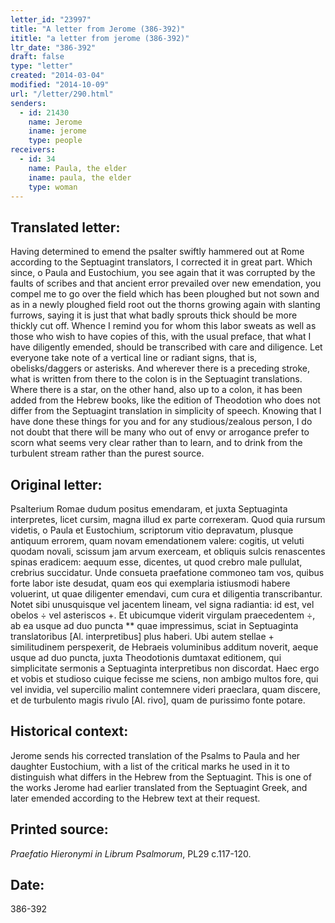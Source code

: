 ```yaml
---
letter_id: "23997"
title: "A letter from Jerome (386-392)"
ititle: "a letter from jerome (386-392)"
ltr_date: "386-392"
draft: false
type: "letter"
created: "2014-03-04"
modified: "2014-10-09"
url: "/letter/290.html"
senders:
  - id: 21430
    name: Jerome
    iname: jerome
    type: people
receivers:
  - id: 34
    name: Paula, the elder
    iname: paula, the elder
    type: woman
---
```

<h2> Translated letter:</h2>Having determined to emend the psalter swiftly hammered out at Rome according to the Septuagint translators, I corrected it in great part.  Which since, o Paula and Eustochium, you see again that it was corrupted by the faults of scribes and that ancient error prevailed over new emendation, you compel me to go over the field which has been ploughed but not sown and as in a newly ploughed field root out the thorns growing again with slanting furrows, saying it is just that what badly sprouts thick should be more thickly cut off.
Whence I remind you for whom this labor sweats as well as those who wish to have copies of this, with the usual preface, that what I have diligently emended, should be transcribed with care and diligence.  Let everyone take note of a vertical line or  radiant signs, that is, obelisks/daggers or asterisks.  And wherever there is a preceding stroke, what is written from there to the colon is in the Septuagint translations.  Where there is a star, on the other hand, also up to a colon, it has been added from the Hebrew books, like the edition of Theodotion who does not differ from the Septuagint translation in simplicity of speech.  Knowing that I have done these things for you and for any studious/zealous person, I do not doubt that there will be many who out of envy or arrogance prefer to scorn what seems very clear rather than to learn, and to drink from the turbulent stream rather than the purest source.
<h2 class="mt-4"> Original letter:</h2>Psalterium Romae dudum positus emendaram, et juxta Septuaginta interpretes, licet cursim, magna illud ex parte correxeram. Quod quia rursum videtis, o Paula et Eustochium, scriptorum vitio depravatum, plusque antiquum errorem, quam novam emendationem valere: cogitis, ut veluti quodam novali, scissum jam arvum exerceam, et obliquis sulcis renascentes spinas eradicem: aequum esse, dicentes, ut quod crebro male pullulat, crebrius succidatur. Unde consueta praefatione commoneo tam vos, quibus forte labor iste desudat, quam eos qui exemplaria istiusmodi habere voluerint, ut quae diligenter emendavi, cum cura et diligentia transcribantur. Notet sibi unusquisque vel jacentem lineam, vel signa radiantia: id est, vel obelos ÷ vel asteriscos +. Et ubicumque viderit virgulam praecedentem ÷, ab ea usque ad duo puncta ** quae impressimus, sciat in Septuaginta translatoribus [Al. interpretibus] plus haberi. Ubi autem stellae + similitudinem perspexerit, de Hebraeis voluminibus additum noverit, aeque usque ad duo puncta, juxta Theodotionis dumtaxat editionem, qui simplicitate sermonis a Septuaginta interpretibus non discordat. Haec ergo et vobis et studioso cuique fecisse me sciens, non ambigo multos fore, qui vel invidia, vel supercilio malint contemnere videri praeclara, quam discere, et de turbulento magis rivulo [Al. rivo], quam de purissimo fonte potare.
<h2 class="mt-4"> Historical context:</h2>Jerome sends his corrected translation of the Psalms to Paula and her daughter Eustochium, with a list of the critical marks he used in it to distinguish what differs in the Hebrew from the Septuagint.  This is one of the works Jerome had earlier translated from the Septuagint Greek, and later emended according to the Hebrew text at their request.
<h2 class="mt-4"> Printed source:</h2><p><em>Praefatio Hieronymi in Librum Psalmorum</em>, PL29 c.117-120.</p><h2 class="mt-4"> Date:</h2>386-392